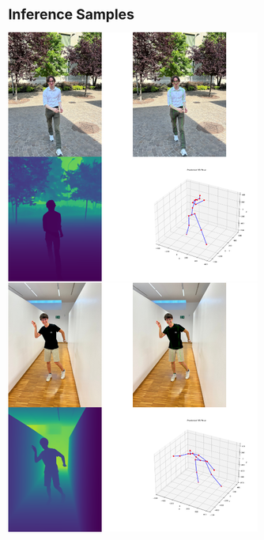 # Inference Samples

![Inference Sample 1](inference_sample_1.png)
![Inference Sample 2](inference_sample_2.png)

